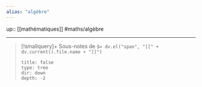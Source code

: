 ```yaml
---
alias: "algèbre"
---
```

up:: [[mathématiques]]
#maths/algèbre 

----

> [!smallquery]+ Sous-notes de `$= dv.el("span", "[[" + dv.current().file.name + "]]")`
> ```breadcrumbs
> title: false
> type: tree
> dir: down
> depth: -2
> ```
